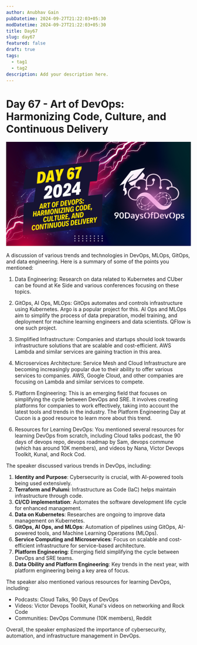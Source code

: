 ```yaml
---
author: Anubhav Gain
pubDatetime: 2024-09-27T21:22:03+05:30
modDatetime: 2024-09-27T21:22:03+05:30
title: Day67
slug: day67
featured: false
draft: true
tags:
  - tag1
  - tag2
description: Add your description here.
---
```


# Day 67 - Art of DevOps: Harmonizing Code, Culture, and Continuous Delivery

[![Watch the video](thumbnails/day67.png)](https://www.youtube.com/watch?v=NTysb2SgfUU)

A discussion of various trends and technologies in DevOps, MLOps, GitOps, and data engineering. Here is a summary of some of the points you mentioned:

1. Data Engineering: Research on data related to Kubernetes and CUber can be found at Ke Side and various conferences focusing on these topics.

2. GitOps, AI Ops, MLOps: GitOps automates and controls infrastructure using Kubernetes. Argo is a popular project for this. AI Ops and MLOps aim to simplify the process of data preparation, model training, and deployment for machine learning engineers and data scientists. QFlow is one such project.

3. Simplified Infrastructure: Companies and startups should look towards infrastructure solutions that are scalable and cost-efficient. AWS Lambda and similar services are gaining traction in this area.

4. Microservices Architecture: Service Mesh and Cloud Infrastructure are becoming increasingly popular due to their ability to offer various services to companies. AWS, Google Cloud, and other companies are focusing on Lambda and similar services to compete.

5. Platform Engineering: This is an emerging field that focuses on simplifying the cycle between DevOps and SRE. It involves creating platforms for companies to work effectively, taking into account the latest tools and trends in the industry. The Platform Engineering Day at Cucon is a good resource to learn more about this trend.

6. Resources for Learning DevOps: You mentioned several resources for learning DevOps from scratch, including Cloud talks podcast, the 90 days of devops repo, devops roadmap by Sam, devops commune (which has around 10K members), and videos by Nana, Victor Devops Toolkit, Kunal, and Rock Cod.

The speaker discussed various trends in DevOps, including:

1. **Identity and Purpose**: Cybersecurity is crucial, with AI-powered tools being used extensively.
2. **Terraform and Pulumi**: Infrastructure as Code (IaC) helps maintain infrastructure through code.
3. **CI/CD implementation**: Automates the software development life cycle for enhanced management.
4. **Data on Kubernetes**: Researches are ongoing to improve data management on Kubernetes.
5. **GitOps, AI Ops, and MLOps**: Automation of pipelines using GitOps, AI-powered tools, and Machine Learning Operations (MLOps).
6. **Service Computing and Microservices**: Focus on scalable and cost-efficient infrastructure for service-based architecture.
7. **Platform Engineering**: Emerging field simplifying the cycle between DevOps and SRE teams.
8. **Data Obility and Platform Engineering**: Key trends in the next year, with platform engineering being a key area of focus.

The speaker also mentioned various resources for learning DevOps, including:

- Podcasts: Cloud Talks, 90 Days of DevOps
- Videos: Victor Devops Toolkit, Kunal's videos on networking and Rock Code
- Communities: DevOps Commune (10K members), Reddit

Overall, the speaker emphasized the importance of cybersecurity, automation, and infrastructure management in DevOps.
